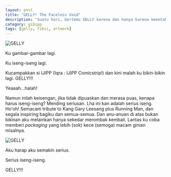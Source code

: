 ```yaml
---
layout: post
title: "GELLY! The Faceless Void"
description: "Suatu hari, bertemu GELLY karena dan hanya karena keentahan yang menjadi-jadi."
category: gibipp
tags: [gelly, fiksi, artwork]
---
```


![GELLY](http://gizipp.com/wp-content/uploads/faces-gelly-the-faceless-void-gizipp.png)

Ku gambar-gambar lagi.

Ku iseng-iseng lagi.

Kucampakkan si IJIPP (Iqra : IJIPP Comicstrip!) dan kini malah ku bikin-bikin lagi. GELLY!!!

Yeaaah...halah!

Namun inilah keisengan, jika tidak dipuaskan dan merasa puas, kenapa harus iseng-iseng? Mending seriusan. Lha ini kan adalah serius iseng. Ho'oh! Semacam tribute to Kang Gary Leesang plus Running Man, dan segala inspiring bagiku dan semua-semua. Dan anu-anuan di atas bukan bikinan aku melainkan hanya sekedar merombak kembali. Lantas ku coba memberi *packaging* yang lebih (sok) kece (semoga) macam ginian misalnya.

![GELLY](http://gizipp.com/wp-content/uploads/gelly-the-faceless-void-gizipp.png)

Aku harap aku semakin serius.

Serius iseng-iseng.

GELLY!!!

